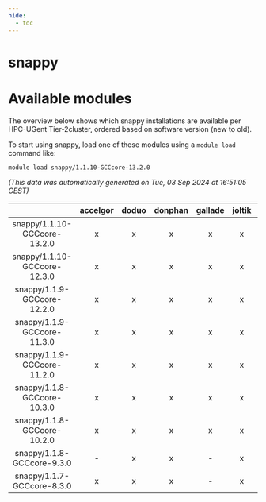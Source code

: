 ```yaml
---
hide:
  - toc
---
```


snappy
======

# Available modules


The overview below shows which snappy installations are available per HPC-UGent Tier-2cluster, ordered based on software version (new to old).

To start using snappy, load one of these modules using a `module load` command like:

```shell
module load snappy/1.1.10-GCCcore-13.2.0
```

*(This data was automatically generated on Tue, 03 Sep 2024 at 16:51:05 CEST)*  

| |accelgor|doduo|donphan|gallade|joltik|shinx|skitty|
| :---: | :---: | :---: | :---: | :---: | :---: | :---: | :---: |
|snappy/1.1.10-GCCcore-13.2.0|x|x|x|x|x|x|x|
|snappy/1.1.10-GCCcore-12.3.0|x|x|x|x|x|x|x|
|snappy/1.1.9-GCCcore-12.2.0|x|x|x|x|x|-|x|
|snappy/1.1.9-GCCcore-11.3.0|x|x|x|x|x|-|x|
|snappy/1.1.9-GCCcore-11.2.0|x|x|x|x|x|-|x|
|snappy/1.1.8-GCCcore-10.3.0|x|x|x|x|x|-|x|
|snappy/1.1.8-GCCcore-10.2.0|x|x|x|x|x|-|x|
|snappy/1.1.8-GCCcore-9.3.0|-|x|x|-|x|-|x|
|snappy/1.1.7-GCCcore-8.3.0|x|x|x|-|x|-|x|
